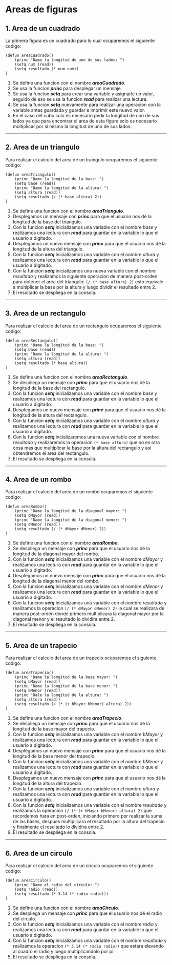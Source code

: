 # Areas de figuras

## 1. Area de un cuadrado

La primera figura es un cuadrado para lo cual ocuparemos el siguiente codigo: 

~~~
(defun areaCuadrado()
    (princ "Dame la longitud de uno de sus lados: ")
    (setq num (read))
    (setq resultado (* num num))
)
~~~

1. Se define una funcion con el nombre ***areaCuadrado***.
2. Se usa la funcion ***princ*** para desplegar un mensaje.
3. Se usa la funcion ***setq*** para crear una variable y asignarle un valor, seguido de eso se usa la funcion ***read*** para realizar una lectura.
4. Se usa la funcion ***setq*** nuevamente para realizar una operacion con la variable antes guardada y guardar e imprimir este nuevo valor.
5. En el caso del cubo solo es necesario pedir la longitud de uno de sus lados ya que para encontrar el area de esta figura solo es necesario multiplicar por si mismo la longitud de uno de sus lados.
___

## 2. Area de un triangulo

Para realizar el calculo del area de un traingulo ocuparemos el siguiente codigo:

~~~
(defun areaTriangulo()
    (princ "Dame la longitud de la base: ")
    (setq base (read))
    (princ "Dame la longitud de la altura: ")
    (setq altura (read))
    (setq resultado (/ (* base altura) 2))
)
~~~

1. Se define una funcion con el nombre ***areaTriangulo***.
2. Desplegamos un mensaje con ***princ*** para que el usuario nos dé la longitud de la base del triangulo.
3. Con la funcion ***setq*** inicializamos una variable con el nombre *base* y realizamos una lectura con ***read*** para guardar en la variable lo que el usuario a digitado.
4. Desplegamos un nuevo mensaje con ***princ*** para que el usuario nos dé la longitud de la altura del triangulo.
5. Con la funcion ***setq*** inicializamos una variable con el nombre *altura* y realizamos una lectura con ***read*** para guardar en la variable lo que el usuario a digitado.
6. Con la funcion ***setq*** inicializamos una nueva variable con el nombre *resultado* y realizamos la siguiente operacion de manera post-orden para obtener el area del triangulo: `(/ (* base altura) 2)` esto equivale a multiplicar la base por la altura y luego dividir el resultado entre 2.
7. El resultado se despliega en la consola.
___

## 3. Area de un rectangulo

Para realizar el calculo del area de un rectangulo ocuparemos el siguiente codigo:

~~~
(defun areaRectangulo()
    (princ "Dame la longitud de la base: ")
    (setq base (read))
    (princ "Dame la longitud de la altura: ")
    (setq altura (read))
    (setq resultado (* base altura))
)
~~~

1. Se define una funcion con el nombre ***areaRectangulo***.
2. Se despliega un mensaje con ***princ*** para que el usuario nos dé la longitud de la base del rectangulo.
3. Con la funcion ***setq*** inicializamos una variable con el nombre *base* y realizamos una lectura con ***read*** para guardar en la variable lo que el usuario a digitado.
4. Desplegamos un nuevo mensaje con ***princ*** para que el usuario nos dé la longitud de la altura del rectangulo.
5. Con la funcion ***setq*** inicializamos una variable con el nombre *altura* y realizamos una lectura con ***read*** para guardar en la variable lo que el usuario a digitado.
6. Con la funcion ***setq*** incializaremos una nueva variable con el nombre *resultado* y realizaremos la operacion `(* base altura)` que no es otra cosa mas que multiplicar la base por la altura del rectangulo y asi obtendremos el area del rectangulo.
7. El resultado se despliega en la consola.
___

## 4. Area de un rombo

Para realizar el calculo del area de un rombo ocuparemos el siguiente codigo:

~~~
(defun areaRombo()
    (princ "Dame la longitud de la diagonal mayor: ")
    (setq dMayor (read))
    (princ "Dame la longitud de la diagonal menor: ")
    (setq dMenor (read))
    (setq resultado (/ (* dMayor dMenor) 2))
)
~~~

1. Se define una funcion con el nombre ***areaRombo***.
2. Se despliega un mensaje con ***princ*** para que el usuario nos dé la longitud de la diagonal mayor del rombo.
3. Con la funcion ***setq*** inicializamos una variable con el nombre *dMayor* y realizamos una lectura con ***read*** para guardar en la variable lo que el usuario a digitado.
4. Desplegamos un nuevo mensaje con ***princ*** para que el usuario nos dé la longitud de la diagonal menor del rombo.
5. Con la funcion ***setq*** inicializamos una variable con el nombre *dMenor* y realizamos una lectura con ***read*** para guardar en la variable lo que el usuario a digitado.
6. Con la funcion ***setq*** inicializamos una variable con el nombre *resultado* y realizamos la operacion `(/ (* dMayor dMenor) 2)` la cual se realizara de manera post-orden donde primero multiplicara la diagonal mayor por la diagonal menor y el resultado lo dividira entre 2.
7. El resultado se despliega en la consola.
___

## 5. Area de un trapecio

Para realizar el calculo del area de un trapecio ocuparemos el siguiente codigo:

~~~
(defun areaTrapecio()
    (princ "Dame la longitud de la base mayor: ")
    (setq bMayor (read))
    (princ "Dame la longitud de la base menor: ")
    (setq bMenor (read))
    (princ "Dale la longitud de la altura: ")
    (setq altura (read))
    (setq resultado (/ (* (+ bMayor bMenor) altura) 2))
)
~~~

1. Se define una funcion con el nombre ***areaTrapecio***.
2. Se despliega un mensaje con ***princ*** para que el usuario nos dé la longitud de la base mayor del trapecio.
3. Con la funcion ***setq*** inicializamos una variable con el nombre *bMayor* y realizamos una lectura con ***read*** para guardar en la variable lo que el usuario a digitado.
4. Desplegamos un nuevo mensaje con ***princ*** para que el usuario nos dé la longitud de la base menor del trapecio.
5. Con la funcion ***setq*** inicializamos una variable con el nombre *bMenor* y realizamos una lectura con ***read*** para guardar en la variable lo que el usuario a digitado.
6. Desplegamos un nuevo mensaje con ***princ*** para que el usuario nos dé la longitud de la altura del trapecio.
7. Con la funcion ***setq*** inicializamos una variable con el nombre *altura* y realizamos una lectura con ***read*** para guardar en la variable lo que el usuario a digitado.
8. Con la funcion ***setq*** inicializamos una variable con el nombre *resultado* y realizamos la operacion `(/ (* (+ bMayor bMenor) altura) 2)` que recordemos hara en post-orden, iniciando primero por realizar la suma de las bases, despues multiplicara el resultado por la altura del trapecio y finalmente el resultado lo dividira entre 2.
9. El resultado se despliega en la consola.
___

## 6. Area de un circulo

Para realizar el calculo del area de un circulo ocuparemos el siguiente codigo:

~~~
(defun areaCirculo() 
    (princ "Dame el radio del circulo: ")
    (setq radio (read))
    (setq resultado (* 3.14 (* radio radio)))
)
~~~

1. Se define una funcion con el nombre ***areaCirculo***.
2. Se despliega un mensaje con ***princ*** para que el usuario nos dé el radio del circulo.
3. Con la funcion ***setq*** inicializamos una variable con el nombre *radio* y realizamos una lectura con ***read*** para guardar en la variable lo que el usuario a digitado.
4. Con la funcion ***setq*** inicializamos una variable con el nombre *resultado* y realizamos la operacion `(* 3.14 (* radio radio))` que estara elevando al cuadro el radio y luego multiplicandolo por pi.
5. El resultado se despliega en la consola.